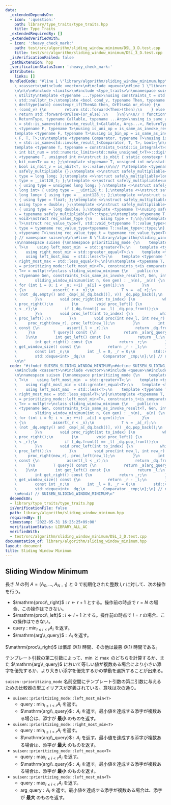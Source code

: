 ```yaml
---
data:
  _extendedDependsOn:
  - icon: ':question:'
    path: library/type_traits/type_traits.hpp
    title: Type Traits
  _extendedRequiredBy: []
  _extendedVerifiedWith:
  - icon: ':heavy_check_mark:'
    path: test/src/algorithm/sliding_window_minimum/DSL_3_D.test.cpp
    title: test/src/algorithm/sliding_window_minimum/DSL_3_D.test.cpp
  _isVerificationFailed: false
  _pathExtension: hpp
  _verificationStatusIcon: ':heavy_check_mark:'
  attributes:
    links: []
  bundledCode: "#line 1 \"library/algorithm/sliding_window_minimum.hpp\"\n\n\n\n#include\
    \ <cassert>\n#include <vector>\n#include <queue>\n#line 1 \"library/type_traits/type_traits.hpp\"\
    \n\n\n\n#include <limits>\n#include <type_traits>\n\nnamespace suisen {\n// !\
    \ utility\ntemplate <typename ...Types>\nusing constraints_t = std::enable_if_t<std::conjunction_v<Types...>,\
    \ std::nullptr_t>;\ntemplate <bool cond_v, typename Then, typename OrElse>\nconstexpr\
    \ decltype(auto) constexpr_if(Then&& then, OrElse&& or_else) {\n    if constexpr\
    \ (cond_v) {\n        return std::forward<Then>(then);\n    } else {\n       \
    \ return std::forward<OrElse>(or_else);\n    }\n}\n\n// ! function\ntemplate <typename\
    \ ReturnType, typename Callable, typename ...Args>\nusing is_same_as_invoke_result\
    \ = std::is_same<std::invoke_result_t<Callable, Args...>, ReturnType>;\ntemplate\
    \ <typename F, typename T>\nusing is_uni_op = is_same_as_invoke_result<T, F, T>;\n\
    template <typename F, typename T>\nusing is_bin_op = is_same_as_invoke_result<T,\
    \ F, T, T>;\n\ntemplate <typename Comparator, typename T>\nusing is_comparator\
    \ = std::is_same<std::invoke_result_t<Comparator, T, T>, bool>;\n\n// ! integral\n\
    template <typename T, typename = constraints_t<std::is_integral<T>>>\nconstexpr\
    \ int bit_num = std::numeric_limits<std::make_unsigned_t<T>>::digits;\ntemplate\
    \ <typename T, unsigned int n>\nstruct is_nbit { static constexpr bool value =\
    \ bit_num<T> == n; };\ntemplate <typename T, unsigned int n>\nstatic constexpr\
    \ bool is_nbit_v = is_nbit<T, n>::value;\n\n// ?\ntemplate <typename T>\nstruct\
    \ safely_multipliable {};\ntemplate <>\nstruct safely_multipliable<int> { using\
    \ type = long long; };\ntemplate <>\nstruct safely_multipliable<long long> { using\
    \ type = __int128_t; };\ntemplate <>\nstruct safely_multipliable<unsigned int>\
    \ { using type = unsigned long long; };\ntemplate <>\nstruct safely_multipliable<unsigned\
    \ long int> { using type = __uint128_t; };\ntemplate <>\nstruct safely_multipliable<unsigned\
    \ long long> { using type = __uint128_t; };\ntemplate <>\nstruct safely_multipliable<float>\
    \ { using type = float; };\ntemplate <>\nstruct safely_multipliable<double> {\
    \ using type = double; };\ntemplate <>\nstruct safely_multipliable<long double>\
    \ { using type = long double; };\ntemplate <typename T>\nusing safely_multipliable_t\
    \ = typename safely_multipliable<T>::type;\n\ntemplate <typename T, typename =\
    \ void>\nstruct rec_value_type {\n    using type = T;\n};\ntemplate <typename\
    \ T>\nstruct rec_value_type<T, std::void_t<typename T::value_type>> {\n    using\
    \ type = typename rec_value_type<typename T::value_type>::type;\n};\ntemplate\
    \ <typename T>\nusing rec_value_type_t = typename rec_value_type<T>::type;\n\n\
    } // namespace suisen\n\n\n#line 8 \"library/algorithm/sliding_window_minimum.hpp\"\
    \n\nnamespace suisen {\nnamespace prioritizing_mode {\n    template <typename\
    \ T>\n    using left_most_min  = std::greater<T>;\n    template <typename T>\n\
    \    using right_most_min = std::greater_equal<T>;\n    template <typename T>\n\
    \    using left_most_max  = std::less<T>;\n    template <typename T>\n    using\
    \ right_most_max = std::less_equal<T>;\n}\n\ntemplate <typename T, typename Comparator\
    \ = prioritizing_mode::left_most_min<T>, constraints_t<is_comparator<Comparator,\
    \ T>> = nullptr>\nclass sliding_window_minimum {\n    public:\n        template\
    \ <typename Gen, constraints_t<is_same_as_invoke_result<T, Gen, int>> = nullptr>\n\
    \        sliding_window_minimum(int n, Gen gen) : _n(n), _a(n) {\n           \
    \ for (int i = 0; i < _n; ++i) _a[i] = gen(i);\n        }\n        void proc_right()\
    \ {\n            assert(_r < _n);\n            T v = _a[_r];\n            while\
    \ (not _dq.empty() and _cmp(_a[_dq.back()], v)) _dq.pop_back();\n            _dq.push_back(_r++);\n\
    \        }\n        void proc_right(int to_index) {\n            while (_r < to_index)\
    \ proc_right();\n        }\n        void proc_left() {\n            assert(_l\
    \ < _r);\n            if (_dq.front() == _l) _dq.pop_front();\n            ++_l;\n\
    \        }\n        void proc_left(int to_index) {\n            while (_l < to_index)\
    \ proc_left();\n        }\n        void proc(int new_l, int new_r) {\n       \
    \     proc_right(new_r), proc_left(new_l);\n        }\n        int arg_query()\
    \ const {\n            assert(_l < _r);\n            return _dq.front();\n   \
    \     }\n        T query() const {\n            return _a[arg_query()];\n    \
    \    }\n\n        int get_left() const {\n            return _l;\n        }\n\
    \        int get_right() const {\n            return _r;\n        }\n        int\
    \ get_window_size() const {\n            return _r - _l;\n        }\n    private:\n\
    \        const int _n;\n        int _l = 0, _r = 0;\n        std::vector<T> _a;\n\
    \        std::deque<int> _dq;\n        Comparator _cmp;\n};\n} // namespace suisen\n\
    \n\n"
  code: "#ifndef SUISEN_SLIDING_WINDOW_MINIMUM\n#define SUISEN_SLIDING_WINDOW_MINIMUM\n\
    \n#include <cassert>\n#include <vector>\n#include <queue>\n#include \"library/type_traits/type_traits.hpp\"\
    \n\nnamespace suisen {\nnamespace prioritizing_mode {\n    template <typename\
    \ T>\n    using left_most_min  = std::greater<T>;\n    template <typename T>\n\
    \    using right_most_min = std::greater_equal<T>;\n    template <typename T>\n\
    \    using left_most_max  = std::less<T>;\n    template <typename T>\n    using\
    \ right_most_max = std::less_equal<T>;\n}\n\ntemplate <typename T, typename Comparator\
    \ = prioritizing_mode::left_most_min<T>, constraints_t<is_comparator<Comparator,\
    \ T>> = nullptr>\nclass sliding_window_minimum {\n    public:\n        template\
    \ <typename Gen, constraints_t<is_same_as_invoke_result<T, Gen, int>> = nullptr>\n\
    \        sliding_window_minimum(int n, Gen gen) : _n(n), _a(n) {\n           \
    \ for (int i = 0; i < _n; ++i) _a[i] = gen(i);\n        }\n        void proc_right()\
    \ {\n            assert(_r < _n);\n            T v = _a[_r];\n            while\
    \ (not _dq.empty() and _cmp(_a[_dq.back()], v)) _dq.pop_back();\n            _dq.push_back(_r++);\n\
    \        }\n        void proc_right(int to_index) {\n            while (_r < to_index)\
    \ proc_right();\n        }\n        void proc_left() {\n            assert(_l\
    \ < _r);\n            if (_dq.front() == _l) _dq.pop_front();\n            ++_l;\n\
    \        }\n        void proc_left(int to_index) {\n            while (_l < to_index)\
    \ proc_left();\n        }\n        void proc(int new_l, int new_r) {\n       \
    \     proc_right(new_r), proc_left(new_l);\n        }\n        int arg_query()\
    \ const {\n            assert(_l < _r);\n            return _dq.front();\n   \
    \     }\n        T query() const {\n            return _a[arg_query()];\n    \
    \    }\n\n        int get_left() const {\n            return _l;\n        }\n\
    \        int get_right() const {\n            return _r;\n        }\n        int\
    \ get_window_size() const {\n            return _r - _l;\n        }\n    private:\n\
    \        const int _n;\n        int _l = 0, _r = 0;\n        std::vector<T> _a;\n\
    \        std::deque<int> _dq;\n        Comparator _cmp;\n};\n} // namespace suisen\n\
    \n#endif // SUISEN_SLIDING_WINDOW_MINIMUM\n"
  dependsOn:
  - library/type_traits/type_traits.hpp
  isVerificationFile: false
  path: library/algorithm/sliding_window_minimum.hpp
  requiredBy: []
  timestamp: '2022-05-31 16:25:25+09:00'
  verificationStatus: LIBRARY_ALL_AC
  verifiedWith:
  - test/src/algorithm/sliding_window_minimum/DSL_3_D.test.cpp
documentation_of: library/algorithm/sliding_window_minimum.hpp
layout: document
title: Sliding Window Minimum
---
```

## Sliding Window Minimum

長さ $N$ の列 $A=(A_0,\ldots, A_{N-1})$ と $0$ で初期化された整数 $l,r$ に対して、次の操作を行う。

- $\mathrm{proc\\_right}$ : $r\leftarrow r + 1$ とする。操作前の時点で $r=N$ の場合、この操作はできない。
- $\mathrm{proc\\_left}$ : $l\leftarrow l + 1$ とする。操作前の時点で $l=r$ の場合、この操作はできない。
- $\mathrm{query}$ : $\displaystyle \min _ {l\leq i\lt r} A _ i$ を返す。
- $\mathrm{arg\\_query}$ : $\displaystyle \mathop{\underset{l\leq i\lt r}{\mathrm{arg}\min}} A _ i$ を返す。

$\mathrm{proc\\_right}$ は償却 $\Theta(1)$ 時間、その他は最悪 $\Theta(1)$ 時間である。

テンプレート引数の第二引数によって、$\min$ と $\max$ のどちらを計算するか、また $\mathrm{arg\\_query}$ において等しい値が複数ある場合により小さい添字を優先するか、より大きい添字を優先するかの挙動を選択することが出来る。

`suisen::prioritizing_mode` 名前空間にテンプレート引数の第二引数に与えるための比較器の型エイリアスが定義されている。意味は次の通り。

- `suisen::prioritizing_mode::left_most_min<T>`
  - $\mathrm{query}$ : $\displaystyle \min _ {l\leq i\lt r} A _ i$ を返す。
  - $\mathrm{arg\\_query}$ : $\displaystyle \mathop{\underset{l\leq i\lt r}{\mathrm{arg}\min}} A _ i$ を返す。最小値を達成する添字が複数ある場合は、添字が __最小__ のものを返す。
- `suisen::prioritizing_mode::right_most_min<T>`
  - $\mathrm{query}$ : $\displaystyle \min _ {l\leq i\lt r} A _ i$ を返す。
  - $\mathrm{arg\\_query}$ : $\displaystyle \mathop{\underset{l\leq i\lt r}{\mathrm{arg}\min}} A _ i$ を返す。最小値を達成する添字が複数ある場合は、添字が __最大__ のものを返す。
- `suisen::prioritizing_mode::left_most_max<T>`
  - $\mathrm{query}$ : $\displaystyle \max _ {l\leq i\lt r} A _ i$ を返す。
  - $\mathrm{arg\\_query}$ : $\displaystyle \mathop{\underset{l\leq i\lt r}{\mathrm{arg}\max}} A _ i$ を返す。最小値を達成する添字が複数ある場合は、添字が __最小__ のものを返す。
- `suisen::prioritizing_mode::left_most_min<T>`
  - $\mathrm{query}$ : $\displaystyle \max _ {l\leq i\lt r} A _ i$ を返す。
  - $\mathrm{arg\_query}$ : $\displaystyle \mathop{\underset{l\leq i\lt r}{\mathrm{arg}\max}} A _ i$ を返す。最小値を達成する添字が複数ある場合は、添字が __最大__ のものを返す。
